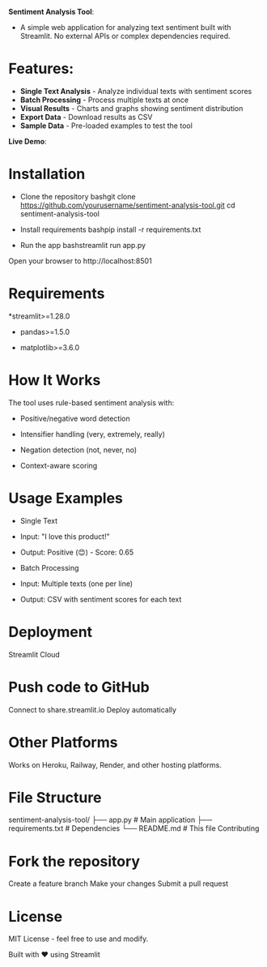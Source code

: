 **Sentiment Analysis Tool**:

* A simple web application for analyzing text sentiment built with Streamlit. No external APIs or complex dependencies required.

# Features:

* **Single Text Analysis** - Analyze individual texts with sentiment scores
* **Batch Processing** - Process multiple texts at once
* **Visual Results** - Charts and graphs showing sentiment distribution
* **Export Data** - Download results as CSV
* **Sample Data** - Pre-loaded examples to test the tool

**Live Demo**:


# Installation

* Clone the repository
bashgit clone https://github.com/yourusername/sentiment-analysis-tool.git
cd sentiment-analysis-tool

* Install requirements
bashpip install -r requirements.txt

* Run the app
bashstreamlit run app.py

Open your browser to http://localhost:8501

# Requirements

*streamlit>=1.28.0

* pandas>=1.5.0
  
* matplotlib>=3.6.0
  
# How It Works

The tool uses rule-based sentiment analysis with:

* Positive/negative word detection
  
* Intensifier handling (very, extremely, really)

* Negation detection (not, never, no)

* Context-aware scoring

# Usage Examples

* Single Text

* Input: "I love this product!"

* Output: Positive (😊) - Score: 0.65

* Batch Processing

* Input: Multiple texts (one per line)

* Output: CSV with sentiment scores for each text
  
# Deployment

Streamlit Cloud

# Push code to GitHub

Connect to share.streamlit.io
Deploy automatically

# Other Platforms
Works on Heroku, Railway, Render, and other hosting platforms.

# File Structure

sentiment-analysis-tool/
├── app.py              # Main application
├── requirements.txt    # Dependencies
└── README.md          # This file
Contributing

# Fork the repository

Create a feature branch
Make your changes
Submit a pull request

# License

MIT License - feel free to use and modify.

Built with ❤️ using Streamlit
